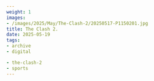 ```yaml
---
weight: 1
images:
- /images/2025/May/The-Clash-2/20250517-P1150201.jpg
title: The Clash 2.
date: 2025-05-19
tags:
- archive
- digital

- the-clash-2
- sports
---
```


